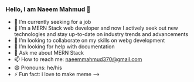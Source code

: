 ### Hello, I am Naeem Mahmud 👋

- 🔭 I’m currently seeking for a job
- 🌱 I’m a MERN Stack web developer and now I actively seek out new technologies and stay up-to-date on industry trends and advancements
- 👯 I’m looking to collaborate on my skills on webg development
- 🤔 I’m looking for help with documentation
- 💬 Ask me about MERN Stack
- 📫 How to reach me: naeemmahmud370@gmail.com
- 😄 Pronouns: he/his
- ⚡ Fun fact: i love to make meme
-->
